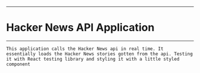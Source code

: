 ***
# Hacker News API Application
***

  `This application calls the Hacker News api in real time. It essentially loads the Hacker News stories gotten from the api. Testing it with React testing library and styling it with a little styled component`